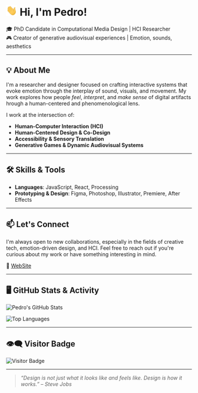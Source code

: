# <img src="https://raw.githubusercontent.com/ABSphreak/ABSphreak/master/gifs/Hi.gif" width="30px" alt="Hi!" /> Hi, I'm Pedro!

🎓 PhD Candidate in Computational Media Design | HCI Researcher  
🎮 Creator of generative audiovisual experiences | Emotion, sounds, aesthetics

---

## 💡 About Me

I'm a researcher and designer focused on crafting interactive systems that evoke emotion through the interplay of sound, visuals, and movement. My work explores how people *feel*, *interpret*, and *make sense* of digital artifacts hrough a human-centered and phenomenological lens.

I work at the intersection of:

- **Human-Computer Interaction (HCI)**  
- **Human-Centered Design & Co-Design**  
- **Accessibility & Sensory Translation**  
- **Generative Games & Dynamic Audiovisual Systems**  

---

## 🛠️ Skills & Tools

- **Languages**: JavaScript, React, Processing
- **Prototyping & Design**: Figma, Photoshop, Illustrator, Premiere, After Effects

---

## 📫 Let's Connect

I'm always open to new collaborations, especially in the fields of creative tech, emotion-driven design, and HCI. Feel free to reach out if you're curious about my work or have something interesting in mind.

🔗 [WebSite](https://www.garruco.pt) 

---

## 🖥️ GitHub Stats & Activity

![Pedro's GitHub Stats](https://github-readme-stats-taupe-theta-35.vercel.app/api?username=garruco&show_icons=true&theme=dark&hide_title=true&hide=stars,contribs)

![Top Languages](https://github-readme-stats-taupe-theta-35.vercel.app/api/top-langs/?username=garruco&layout=compact&theme=dark)

---

## 👁️‍🗨️ Visitor Badge

![Visitor Badge](https://komarev.com/ghpvc/?username=garuco&label=visits&color=blue&style=flat)

---

> _“Design is not just what it looks like and feels like. Design is how it works.” – Steve Jobs_
